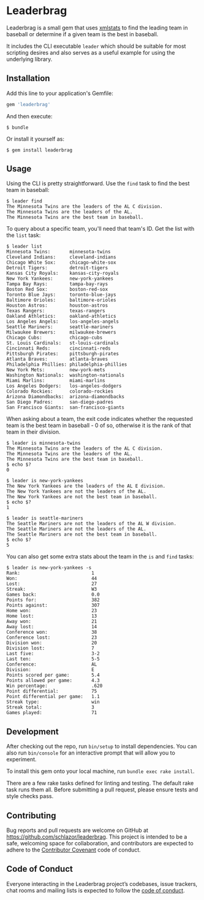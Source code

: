 # Leaderbrag

Leaderbrag is a small gem that uses [xmlstats](https://erikberg.com/api) to find the leading team in baseball or determine if a given team is the best in baseball. 

It includes the CLI executable `leader` which should be suitable for most scripting desires and also serves as a useful example for using the underlying library.

## Installation

Add this line to your application's Gemfile:

```ruby
gem 'leaderbrag'
```

And then execute:

    $ bundle

Or install it yourself as:

    $ gem install leaderbrag

## Usage

Using the CLI is pretty straightforward. Use the `find` task to find the best team in baseball:

```
$ leader find
The Minnesota Twins are the leaders of the AL C division.
The Minnesota Twins are the leaders of the AL.
The Minnesota Twins are the best team in baseball.
```

To query about a specific team, you'll need that team's ID. Get the list with the `list` task:
```
$ leader list
Minnesota Twins:       minnesota-twins
Cleveland Indians:     cleveland-indians
Chicago White Sox:     chicago-white-sox
Detroit Tigers:        detroit-tigers
Kansas City Royals:    kansas-city-royals
New York Yankees:      new-york-yankees
Tampa Bay Rays:        tampa-bay-rays
Boston Red Sox:        boston-red-sox
Toronto Blue Jays:     toronto-blue-jays
Baltimore Orioles:     baltimore-orioles
Houston Astros:        houston-astros
Texas Rangers:         texas-rangers
Oakland Athletics:     oakland-athletics
Los Angeles Angels:    los-angeles-angels
Seattle Mariners:      seattle-mariners
Milwaukee Brewers:     milwaukee-brewers
Chicago Cubs:          chicago-cubs
St. Louis Cardinals:   st-louis-cardinals
Cincinnati Reds:       cincinnati-reds
Pittsburgh Pirates:    pittsburgh-pirates
Atlanta Braves:        atlanta-braves
Philadelphia Phillies: philadelphia-phillies
New York Mets:         new-york-mets
Washington Nationals:  washington-nationals
Miami Marlins:         miami-marlins
Los Angeles Dodgers:   los-angeles-dodgers
Colorado Rockies:      colorado-rockies
Arizona Diamondbacks:  arizona-diamondbacks
San Diego Padres:      san-diego-padres
San Francisco Giants:  san-francisco-giants
```
When asking about a team, the exit code indicates whether the requested team is the best team in baseball - 0 of so, otherwise it is the rank of that team in their division.
```
$ leader is minnesota-twins
The Minnesota Twins are the leaders of the AL C division.
The Minnesota Twins are the leaders of the AL.
The Minnesota Twins are the best team in baseball.
$ echo $?
0

$ leader is new-york-yankees
The New York Yankees are the leaders of the AL E division.
The New York Yankees are not the leaders of the AL.
The New York Yankees are not the best team in baseball.
$ echo $?
1

$ leader is seattle-mariners
The Seattle Mariners are not the leaders of the AL W division.
The Seattle Mariners are not the leaders of the AL.
The Seattle Mariners are not the best team in baseball.
$ echo $?
5
```
You can also get some extra stats about the team in the `is` and `find` tasks:
```
$ leader is new-york-yankees -s
Rank:                          1
Won:                           44
Lost:                          27
Streak:                        W3
Games back:                    0.0
Points for:                    382
Points against:                307
Home won:                      23
Home lost:                     13
Away won:                      21
Away lost:                     14
Conference won:                38
Conference lost:               23
Division won:                  20
Division lost:                 7
Last five:                     3-2
Last ten:                      5-5
Conference:                    AL
Division:                      E
Points scored per game:        5.4
Points allowed per game:       4.3
Win percentage:                .620
Point differential:            75
Point differential per game:   1.1
Streak type:                   win
Streak total:                  3
Games played:                  71
```

## Development

After checking out the repo, run `bin/setup` to install dependencies. You can also run `bin/console` for an interactive prompt that will allow you to experiment.

To install this gem onto your local machine, run `bundle exec rake install`. 

There are a few rake tasks defined for linting and testing. The default rake task runs them all. Before submitting a pull request, please ensure tests and style checks pass.

## Contributing

Bug reports and pull requests are welcome on GitHub at https://github.com/schlazor/leaderbrag. This project is intended to be a safe, welcoming space for collaboration, and contributors are expected to adhere to the [Contributor Covenant](http://contributor-covenant.org) code of conduct.

## Code of Conduct

Everyone interacting in the Leaderbrag project’s codebases, issue trackers, chat rooms and mailing lists is expected to follow the [code of conduct](https://github.com/schlazor/leaderbrag/blob/master/CODE_OF_CONDUCT.md).
